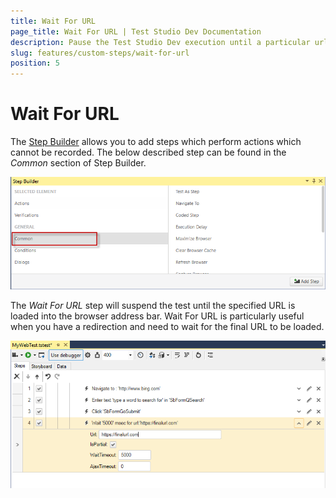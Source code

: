 ```yaml
---
title: Wait For URL
page_title: Wait For URL | Test Studio Dev Documentation
description: Pause the Test Studio Dev execution until a particular url is loaded - for specific pages with multiple redirects. 
slug: features/custom-steps/wait-for-url
position: 5
---
```

# Wait For URL

The <a href="/features/recorder/step-builder" target="_blank">Step Builder</a> allows you to add steps which perform actions which cannot be recorded. The below described step can be found in the _Common_ section of Step Builder.

![Common Section](images/step-builder-common.png)

The _Wait For URL_ step will suspend the test until the specified URL is loaded into the browser address bar. Wait For URL is particularly useful when you have a redirection and need to wait for the final URL to be loaded.

![Wait for URL](images/wait-for-url.png)
